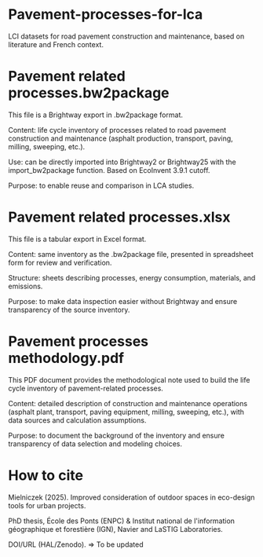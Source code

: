 # Pavement-processes-for-lca
LCI datasets for road pavement construction and maintenance, based on literature and French context.

# Pavement related processes.bw2package
This file is a Brightway export in .bw2package format.

Content: life cycle inventory of processes related to road pavement construction and maintenance (asphalt production, transport, paving, milling, sweeping, etc.).

Use: can be directly imported into Brightway2 or Brightway25 with the import_bw2package function. Based on EcoInvent 3.9.1 cutoff.

Purpose: to enable reuse and comparison in LCA studies.

# Pavement related processes.xlsx
This file is a tabular export in Excel format.

Content: same inventory as the .bw2package file, presented in spreadsheet form for review and verification.

Structure: sheets describing processes, energy consumption, materials, and emissions.

Purpose: to make data inspection easier without Brightway and ensure transparency of the source inventory.

# Pavement processes methodology.pdf
This PDF document provides the methodological note used to build the life cycle inventory of pavement-related processes.

Content: detailed description of construction and maintenance operations (asphalt plant, transport, paving equipment, milling, sweeping, etc.), with data sources and calculation assumptions.

Purpose: to document the background of the inventory and ensure transparency of data selection and modeling choices.

# How to cite
Mielniczek (2025). Improved consideration of outdoor spaces in eco-design tools for urban projects. 

PhD thesis, École des Ponts (ENPC) & Institut national de l'information géographique et forestière (IGN), Navier and LaSTIG Laboratories. 

DOI/URL (HAL/Zenodo). => To be updated
